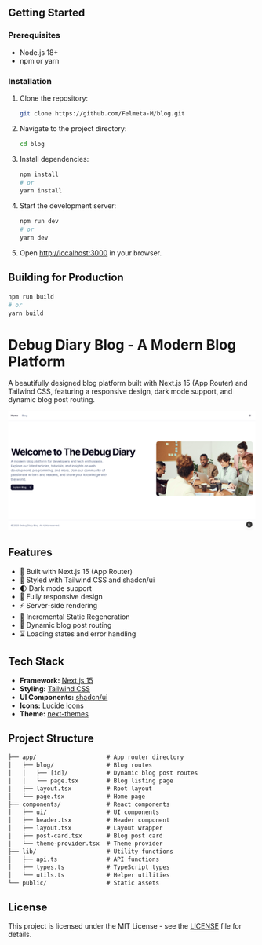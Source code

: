 ## Getting Started

### Prerequisites

- Node.js 18+
- npm or yarn

### Installation

1. Clone the repository:

   ```bash
   git clone https://github.com/Felmeta-M/blog.git
   ```

2. Navigate to the project directory:

   ```bash
   cd blog
   ```

3. Install dependencies:

   ```bash
   npm install
   # or
   yarn install
   ```

4. Start the development server:

   ```bash
   npm run dev
   # or
   yarn dev
   ```

5. Open [http://localhost:3000](http://localhost:3000) in your browser.

## Building for Production

```bash
npm run build
# or
yarn build
```

# Debug Diary Blog - A Modern Blog Platform

A beautifully designed blog platform built with Next.js 15 (App Router) and Tailwind CSS, featuring a responsive design, dark mode support, and dynamic blog post routing.

![Debug Diary Blog Screenshot](screenshot.png)

## Features

- 🚀 Built with Next.js 15 (App Router)
- 💅 Styled with Tailwind CSS and shadcn/ui
- 🌓 Dark mode support
- 📱 Fully responsive design
- ⚡ Server-side rendering
- 🔄 Incremental Static Regeneration
- 📝 Dynamic blog post routing
- ⌛ Loading states and error handling

## Tech Stack

- **Framework:** [Next.js 15](https://nextjs.org/)
- **Styling:** [Tailwind CSS](https://tailwindcss.com/)
- **UI Components:** [shadcn/ui](https://ui.shadcn.com/)
- **Icons:** [Lucide Icons](https://lucide.dev/)
- **Theme:** [next-themes](https://github.com/pacocoursey/next-themes)

## Project Structure

```
├── app/                    # App router directory
│   ├── blog/               # Blog routes
│   │   ├── [id]/           # Dynamic blog post routes
│   │   └── page.tsx        # Blog listing page
│   ├── layout.tsx          # Root layout
│   └── page.tsx            # Home page
├── components/             # React components
│   ├── ui/                 # UI components
│   ├── header.tsx          # Header component
│   ├── layout.tsx          # Layout wrapper
│   ├── post-card.tsx       # Blog post card
│   └── theme-provider.tsx  # Theme provider
├── lib/                    # Utility functions
│   ├── api.ts              # API functions
│   ├── types.ts            # TypeScript types
│   └── utils.ts            # Helper utilities
└── public/                 # Static assets
```

## License

This project is licensed under the MIT License - see the [LICENSE](LICENSE) file for details.
